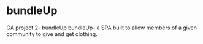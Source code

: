 # bundleUp
GA project 2- bundleUp
bundleUp- a SPA built to allow members of a given community to give and get clothing. 
